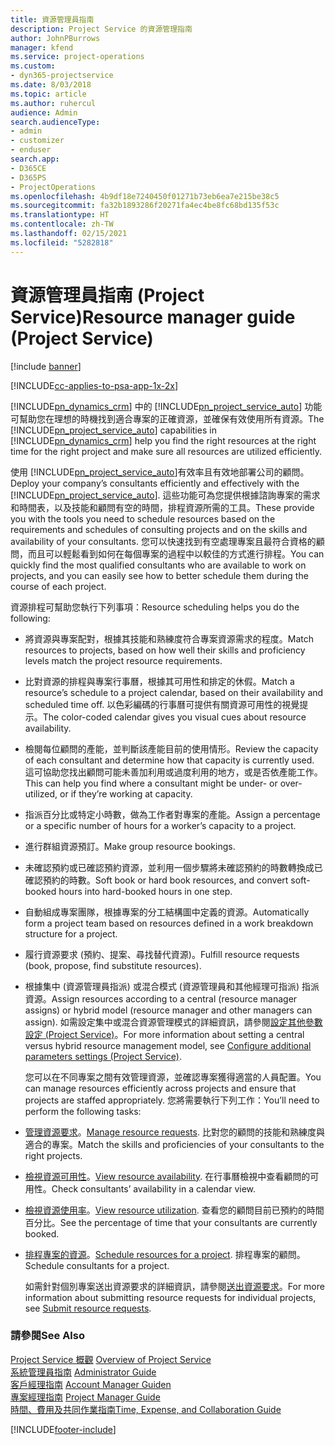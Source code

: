 ```yaml
---
title: 資源管理員指南
description: Project Service 的資源管理指南
author: JohnPBurrows
manager: kfend
ms.service: project-operations
ms.custom:
- dyn365-projectservice
ms.date: 8/03/2018
ms.topic: article
ms.author: ruhercul
audience: Admin
search.audienceType:
- admin
- customizer
- enduser
search.app:
- D365CE
- D365PS
- ProjectOperations
ms.openlocfilehash: 4b9df18e7240450f01271b73eb6ea7e215be38c5
ms.sourcegitcommit: fa32b1893286f20271fa4ec4be8fc68bd135f53c
ms.translationtype: HT
ms.contentlocale: zh-TW
ms.lasthandoff: 02/15/2021
ms.locfileid: "5282818"
---
```

# <a name="resource-manager-guide-project-service"></a><span data-ttu-id="91e49-103">資源管理員指南 (Project Service)</span><span class="sxs-lookup"><span data-stu-id="91e49-103">Resource manager guide (Project Service)</span></span>

[!include [banner](../includes/psa-now-project-operations.md)]

[!INCLUDE[cc-applies-to-psa-app-1x-2x](../includes/cc-applies-to-psa-app-1x-2x.md)]

<span data-ttu-id="91e49-104">[!INCLUDE[pn_dynamics_crm](../includes/pn-dynamics-crm.md)] 中的 [!INCLUDE[pn_project_service_auto](../includes/pn-project-service-auto.md)] 功能可幫助您在理想的時機找到適合專案的正確資源，並確保有效使用所有資源。</span><span class="sxs-lookup"><span data-stu-id="91e49-104">The [!INCLUDE[pn_project_service_auto](../includes/pn-project-service-auto.md)] capabilities in [!INCLUDE[pn_dynamics_crm](../includes/pn-dynamics-crm.md)] help you find the right resources at the right time for the right project and make sure all resources are utilized efficiently.</span></span>  
  
 <span data-ttu-id="91e49-105">使用 [!INCLUDE[pn_project_service_auto](../includes/pn-project-service-auto.md)]有效率且有效地部署公司的顧問。</span><span class="sxs-lookup"><span data-stu-id="91e49-105">Deploy your company’s consultants efficiently and effectively with the [!INCLUDE[pn_project_service_auto](../includes/pn-project-service-auto.md)].</span></span> <span data-ttu-id="91e49-106">這些功能可為您提供根據諮詢專案的需求和時間表，以及技能和顧問有空的時間，排程資源所需的工具。</span><span class="sxs-lookup"><span data-stu-id="91e49-106">These provide you with the tools you need to schedule resources based on the requirements and schedules of consulting projects and on the skills and availability of your consultants.</span></span> <span data-ttu-id="91e49-107">您可以快速找到有空處理專案且最符合資格的顧問，而且可以輕鬆看到如何在每個專案的過程中以較佳的方式進行排程。</span><span class="sxs-lookup"><span data-stu-id="91e49-107">You can quickly find the most qualified consultants who are available to work on projects, and you can easily see how to better schedule them during the course of each project.</span></span>  
  
 <span data-ttu-id="91e49-108">資源排程可幫助您執行下列事項：</span><span class="sxs-lookup"><span data-stu-id="91e49-108">Resource scheduling helps you do the following:</span></span>  
  
- <span data-ttu-id="91e49-109">將資源與專案配對，根據其技能和熟練度符合專案資源需求的程度。</span><span class="sxs-lookup"><span data-stu-id="91e49-109">Match resources to projects, based on how well their skills and proficiency levels match the project resource requirements.</span></span>  
  
- <span data-ttu-id="91e49-110">比對資源的排程與專案行事曆，根據其可用性和排定的休假。</span><span class="sxs-lookup"><span data-stu-id="91e49-110">Match a resource’s schedule to a project calendar, based on their availability and scheduled time off.</span></span> <span data-ttu-id="91e49-111">以色彩編碼的行事曆可提供有關資源可用性的視覺提示。</span><span class="sxs-lookup"><span data-stu-id="91e49-111">The color-coded calendar gives you visual cues about resource availability.</span></span>  
  
- <span data-ttu-id="91e49-112">檢閱每位顧問的產能，並判斷該產能目前的使用情形。</span><span class="sxs-lookup"><span data-stu-id="91e49-112">Review the capacity of each consultant and determine how that capacity is currently used.</span></span> <span data-ttu-id="91e49-113">這可協助您找出顧問可能未善加利用或過度利用的地方，或是否依產能工作。</span><span class="sxs-lookup"><span data-stu-id="91e49-113">This can help you find where a consultant might be under- or over-utilized, or if they’re working at capacity.</span></span>  
  
- <span data-ttu-id="91e49-114">指派百分比或特定小時數，做為工作者對專案的產能。</span><span class="sxs-lookup"><span data-stu-id="91e49-114">Assign a percentage or a specific number of hours for a worker’s capacity to a project.</span></span>  
  
- <span data-ttu-id="91e49-115">進行群組資源預訂。</span><span class="sxs-lookup"><span data-stu-id="91e49-115">Make group resource bookings.</span></span>  
  
- <span data-ttu-id="91e49-116">未確認預約或已確認預約資源，並利用一個步驟將未確認預約的時數轉換成已確認預約的時數。</span><span class="sxs-lookup"><span data-stu-id="91e49-116">Soft book or hard book resources, and convert soft-booked hours into hard-booked hours in one step.</span></span>  
  
- <span data-ttu-id="91e49-117">自動組成專案團隊，根據專案的分工結構圖中定義的資源。</span><span class="sxs-lookup"><span data-stu-id="91e49-117">Automatically form a project team based on resources defined in a work breakdown structure for a project.</span></span>  
  
- <span data-ttu-id="91e49-118">履行資源要求 (預約、提案、尋找替代資源)。</span><span class="sxs-lookup"><span data-stu-id="91e49-118">Fulfill resource requests (book, propose, find substitute resources).</span></span>  
  
- <span data-ttu-id="91e49-119">根據集中 (資源管理員指派) 或混合模式 (資源管理員和其他經理可指派) 指派資源。</span><span class="sxs-lookup"><span data-stu-id="91e49-119">Assign resources according to a central (resource manager assigns) or hybrid model (resource manager and other managers can assign).</span></span> <span data-ttu-id="91e49-120">如需設定集中或混合資源管理模式的詳細資訊，請參閱[設定其他參數設定 (Project Service)](../psa/configure-additional-parameters-settings.md)。</span><span class="sxs-lookup"><span data-stu-id="91e49-120">For more information about setting a central versus hybrid resource management model, see [Configure additional parameters settings (Project Service)](../psa/configure-additional-parameters-settings.md).</span></span>  
  
  <span data-ttu-id="91e49-121">您可以在不同專案之間有效管理資源，並確認專案獲得適當的人員配置。</span><span class="sxs-lookup"><span data-stu-id="91e49-121">You can manage resources efficiently across projects and ensure that projects are staffed appropriately.</span></span> <span data-ttu-id="91e49-122">您將需要執行下列工作：</span><span class="sxs-lookup"><span data-stu-id="91e49-122">You’ll need to perform the following tasks:</span></span>  
  
- <span data-ttu-id="91e49-123">[管理資源要求](../psa/manage-resource-requests.md)。</span><span class="sxs-lookup"><span data-stu-id="91e49-123">[Manage resource requests](../psa/manage-resource-requests.md).</span></span> <span data-ttu-id="91e49-124">比對您的顧問的技能和熟練度與適合的專案。</span><span class="sxs-lookup"><span data-stu-id="91e49-124">Match the skills and proficiencies of your consultants to the right projects.</span></span>  
  
- <span data-ttu-id="91e49-125">[檢視資源可用性](../psa/view-resource-availability.md)。</span><span class="sxs-lookup"><span data-stu-id="91e49-125">[View resource availability](../psa/view-resource-availability.md).</span></span> <span data-ttu-id="91e49-126">在行事曆檢視中查看顧問的可用性。</span><span class="sxs-lookup"><span data-stu-id="91e49-126">Check consultants’ availability in a calendar view.</span></span>  
  
- <span data-ttu-id="91e49-127">[檢視資源使用率](../psa/view-resource-utilization.md)。</span><span class="sxs-lookup"><span data-stu-id="91e49-127">[View resource utilization](../psa/view-resource-utilization.md).</span></span> <span data-ttu-id="91e49-128">查看您的顧問目前已預約的時間百分比。</span><span class="sxs-lookup"><span data-stu-id="91e49-128">See the percentage of time that your consultants are currently booked.</span></span>  
  
- <span data-ttu-id="91e49-129">[排程專案的資源](../psa/schedule-resources-project.md)。</span><span class="sxs-lookup"><span data-stu-id="91e49-129">[Schedule resources for a project](../psa/schedule-resources-project.md).</span></span> <span data-ttu-id="91e49-130">排程專案的顧問。</span><span class="sxs-lookup"><span data-stu-id="91e49-130">Schedule consultants for a project.</span></span>  
  
  <span data-ttu-id="91e49-131">如需針對個別專案送出資源要求的詳細資訊，請參閱[送出資源要求](../psa/submit-resource-requests.md)。</span><span class="sxs-lookup"><span data-stu-id="91e49-131">For more information about submitting resource requests for individual projects, see [Submit resource requests](../psa/submit-resource-requests.md).</span></span>  
  
### <a name="see-also"></a><span data-ttu-id="91e49-132">請參閱</span><span class="sxs-lookup"><span data-stu-id="91e49-132">See Also</span></span>  
 <span data-ttu-id="91e49-133">[Project Service 概觀](../psa/overview.md) </span><span class="sxs-lookup"><span data-stu-id="91e49-133">[Overview of Project Service](../psa/overview.md) </span></span>  
 <span data-ttu-id="91e49-134">[系統管理員指南](../psa/admin-guide.md) </span><span class="sxs-lookup"><span data-stu-id="91e49-134">[Administrator Guide](../psa/admin-guide.md) </span></span>  
 <span data-ttu-id="91e49-135">[客戶經理指南](../psa/account-manager-guide.md) </span><span class="sxs-lookup"><span data-stu-id="91e49-135">[Account Manager Guiden](../psa/account-manager-guide.md) </span></span>  
 <span data-ttu-id="91e49-136">[專案經理指南](../psa/project-manager-guide.md) </span><span class="sxs-lookup"><span data-stu-id="91e49-136">[Project Manager Guide](../psa/project-manager-guide.md) </span></span>  
 [<span data-ttu-id="91e49-137">時間、費用及共同作業指南</span><span class="sxs-lookup"><span data-stu-id="91e49-137">Time, Expense, and Collaboration Guide</span></span>](../psa/time-expense-collaboration-guide.md)


[!INCLUDE[footer-include](../includes/footer-banner.md)]